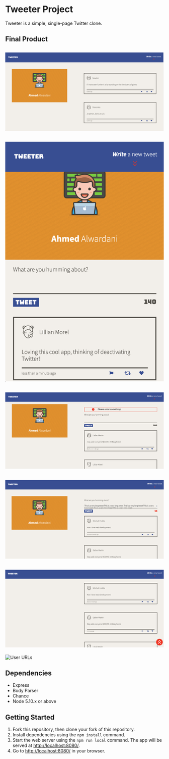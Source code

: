 # Tweeter Project

Tweeter is a simple, single-page Twitter clone.

## Final Product

## ![Desktop home page](./docs/desktop-home-page.png)

## ![Tablet home page](./docs/tablet-home-page.png)

## ![Empty tweet error](./docs/empty-tweet-error.png)

## ![Empty tweet error](./docs/long-tweet-error.png)

## ![Scroll to top button](./docs/scroll-to-top-button.png)

![User URLs](./docs/userURLs.png)

## Dependencies

- Express
- Body Parser
- Chance
- Node 5.10.x or above

## Getting Started

1. Fork this repository, then clone your fork of this repository.
2. Install dependencies using the `npm install` command.
3. Start the web server using the `npm run local` command. The app will be served at <http://localhost:8080/>.
4. Go to <http://localhost:8080/> in your browser.
